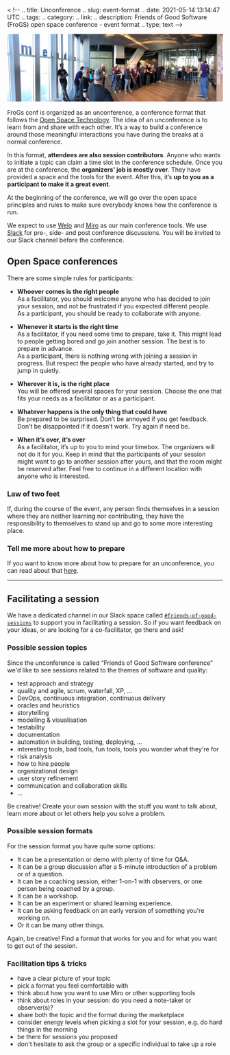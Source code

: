 < !--
.. title: Unconference
.. slug: event-format
.. date: 2021-05-14 13:14:47 UTC
.. tags: 
.. category: 
.. link: 
.. description: Friends of Good Software (FroGS) open space conference - event format
.. type: text
-->

![open space marketplace](/assets/images/event-format.jpeg)

FroGs conf is organized as an unconference, a conference format that follows the [Open Space Technology](http://en.wikipedia.org/wiki/Open_Space_Technology#Guiding_principles_and_one_law). The idea of an unconference is to learn from and share with each other. It’s a way to build a conference around those meaningful interactions you have during the breaks at a normal conference.

In this format, __attendees are also session contributors__. Anyone who wants to initiate a topic can claim a time slot in the conference schedule. Once you are at the conference, the __organizers' job is mostly over__. They have provided a space and the tools for the event. After this, it’s __up to you as a participant to make it a great event__.

At the beginning of the conference, we will go over the open space principles and rules to make sure everybody knows how the conference is run.

We expect to use [Welo](https://www.welo.space/) and [Miro](https://miro.com/) as our main conference tools. We use [Slack](http://slack.com/) for pre-, side- and post conference discussions. You will be invited to our Slack channel before the conference.


## Open Space conferences

There are some simple rules for participants:

- __Whoever comes is the right people__  
	As a facilitator, you should welcome anyone who has decided to join your session, and not be frustrated if you expected different people.  
	As a participant, you should be ready to collaborate with anyone.

- __Whenever it starts is the right time__  
	As a facilitator, if you need some time to prepare, take it. This might lead to people getting bored and go join another session. The best is to prepare in advance.  
	As a participant, there is nothing wrong with joining a session in progress. But respect the people who have already started, and try to jump in quietly.

- __Wherever it is, is the right place__  
	You will be offered several spaces for your session. Choose the one that fits your needs as a facilitator or as a participant.

- __Whatever happens is the only thing that could have__  
	Be prepared to be surprised. Don’t be annoyed if you get feedback. Don’t be disappointed if it doesn’t work. Try again if need be.

- __When it’s over, it’s over__  
	As a facilitator, it’s up to you to mind your timebox. The organizers will not do it for you. Keep in mind that the participants of your session might want to go to another session after yours, and that the room might be reserved after. Feel free to continue in a different location with anyone who is interested.

### Law of two feet
If, during the course of the event, any person finds themselves in a session where they are neither learning nor contributing, they have the responsibility to themselves to stand up and go to some more interesting place.

### Tell me more about how to prepare

If you want to know more about how to prepare for an unconference, you can read about that [here](https://unconference.net/unconferencing-how-to-prepare-to-attend-an-unconference/).

---

## <a name="facilitating-a-session"></a> Facilitating a session

We have a dedicated channel in our Slack space called [`#friends-of-good-sessions`](https://frogsconf.slack.com/archives/C02QF5ME277) to support you in facilitating a session. So if you want feedback on your ideas, or are looking for a co-facilitator, go there and ask!

### Possible session topics

Since the unconference is called “Friends of Good Software conference” we'd like to see sessions related to the themes of software and quality:

- test approach and strategy
- quality and agile, scrum, waterfall, XP, ...
- DevOps, continuous integration, continuous delivery
- oracles and heuristics
- storytelling
- modelling & visualisation
- testability
- documentation
- automation in building, testing, deploying, ...
- interesting tools, bad tools, fun tools, tools you wonder what they're for
- risk analysis
- how to hire people
- organizational design
- user story refinement
- communication and collaboration skills
- ...

Be creative! Create your own session with the stuff you want to talk about, learn more about or let others help you solve a problem.


### Possible session formats

For the session format you have quite some options:

- It can be a presentation or demo with plenty of time for Q&A.
- It can be a group discussion after a 5-minute introduction of a problem or of a question.
- It can be a coaching session, either 1-on-1 with observers, or one person being coached by a group.
- It can be a workshop.
- It can be an experiment or shared learning experience.
- It can be asking feedback on an early version of something you're working on.
- Or it can be many other things.

Again, be creative! Find a format that works for you and for what you want to get out of the session.


### Facilitation tips & tricks
- have a clear picture of your topic
- pick a format you feel comfortable with
- think about how you want to use Miro or other supporting tools
- think about roles in your session: do you need a note-taker or observer(s)?
- share both the topic and the format during the marketplace
- consider energy levels when picking a slot for your session, e.g. do hard things in the morning
- be there for sessions you proposed
- don't hesitate to ask the group or a specific individual to take up a role
